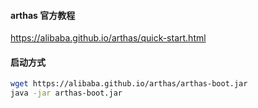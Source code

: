 



####  arthas 官方教程

https://alibaba.github.io/arthas/quick-start.html



#### 启动方式

```bash
wget https://alibaba.github.io/arthas/arthas-boot.jar
java -jar arthas-boot.jar
```

